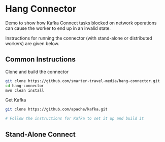 # Hang Connector

Demo to show how Kafka Connect tasks blocked on network operations can cause the worker to end up in an invalid state.

Instructions for running the connector (with stand-alone or distributed workers) are given below.
 
## Common Instructions

Clone and build the connector

```bash
git clone https://github.com/smarter-travel-media/hang-connector.git
cd hang-connector
mvn clean install
```

Get Kafka

```bash
git clone https://github.com/apache/kafka.git

# Follow the instructions for Kafka to set it up and build it
```

## Stand-Alone Connect



